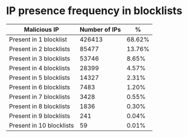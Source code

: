 # IP presence frequency in blocklists
| Malicious IP | Number of IPs | % |
|----|----|----|
| Present in 1 blocklist | 426413 | 68.62% |
| Present in 2 blocklists | 85477 | 13.76% |
| Present in 3 blocklists | 53746 | 8.65% |
| Present in 4 blocklists | 28399 | 4.57% |
| Present in 5 blocklists | 14327 | 2.31% |
| Present in 6 blocklists | 7483 | 1.20% |
| Present in 7 blocklists | 3428 | 0.55% |
| Present in 8 blocklists | 1836 | 0.30% |
| Present in 9 blocklists | 241 | 0.04% |
| Present in 10 blocklists | 59 | 0.01% |
